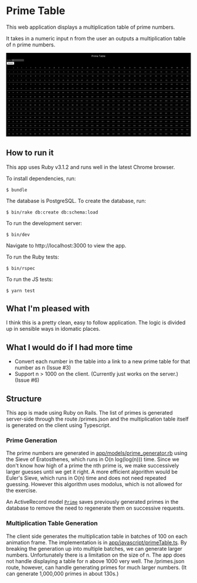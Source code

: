# Prime Table

This web application displays a multiplication table of prime numbers.

It takes in a numeric input n from the user an outputs a multiplication table of n prime numbers.

![Screenshot](./screenshot.png)

## How to run it

This app uses Ruby v3.1.2 and runs well in the latest Chrome browser.

To install dependencies, run:

```console
$ bundle
```

The database is PostgreSQL. To create the database, run:

```console
$ bin/rake db:create db:schema:load
```

To run the development server:

```console
$ bin/dev
```

Navigate to http://localhost:3000 to view the app.

To run the Ruby tests:

```console
$ bin/rspec
```

To run the JS tests:

```console
$ yarn test
```

## What I'm pleased with

I think this is a pretty clean, easy to follow application. The logic is divided up in sensible ways
in idomatic places.

## What I would do if I had more time

- Convert each number in the table into a link to a new prime table for that number as n (Issue #3)
- Support n > 1000 on the client. (Currently just works on the server.) (Issue #6)

## Structure

This app is made using Ruby on Rails. The list of primes is generated server-side through the route
/primes.json and the multiplication table itself is generated on the client using Typescript.

### Prime Generation

The prime numbers are generated in
[app/models/prime_generator.rb](https://github.com/eoogbe/prime_table/blob/main/app/models/prime_generator.rb)
using the Sieve of Eratosthenes, which runs in O(n log(log(n))) time. Since we don't know how high
of a prime the nth prime is, we make successively larger guesses until we get it right. A more
efficient algorithm would be Euler's Sieve, which runs in O(n) time and does not need repeated
guessing. However this algorithm uses modolus, which is not allowed for the exercise.

An ActiveRecord model [`Prime`](https://github.com/eoogbe/prime_table/blob/main/app/models/prime.rb)
saves previously generated primes in the database to remove the need to regenerate them on
successive requests.

### Multiplication Table Generation

The client side generates the multiplication table in batches of 100 on each animation frame. The
implementation is in
[app/javascript/primeTable.ts](https://github.com/eoogbe/prime_table/blob/main/app/javascript/primeTable.ts).
By breaking the generation up into multiple batches, we can generate larger numbers. Unfortunately
there is a limitation on the size of n. The app does not handle displaying a table for n above 1000
very well. The /primes.json route, however, can handle generating primes for much larger numbers.
(It can generate 1,000,000 primes in about 130s.)
